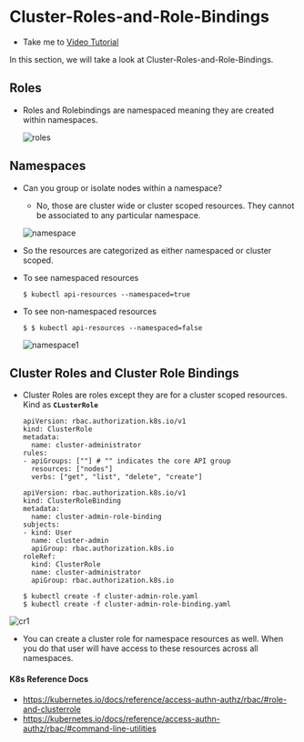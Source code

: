 # Cluster-Roles-and-Role-Bindings

  - Take me to [Video Tutorial](https://kodekloud.com/topic/cluster-roles-and-role-bindings/)

In this section, we will take a look at Cluster-Roles-and-Role-Bindings.

## Roles
- Roles and Rolebindings are namespaced meaning they are created within namespaces.

  ![roles](../../images/roles.PNG)

## Namespaces
- Can you group or isolate nodes within  a namespace?
  - No, those are cluster wide or cluster scoped resources. They cannot be associated to any particular namespace.

  ![namespace](../../images/namespace.PNG)

- So the resources are categorized as either namespaced or cluster scoped.

- To see namespaced resources
  ```
  $ kubectl api-resources --namespaced=true
  ```
- To see non-namespaced resources
  ```
  $ $ kubectl api-resources --namespaced=false
  ```

  ![namespace1](../../images/namespace1.PNG)

## Cluster Roles and Cluster Role Bindings
- Cluster Roles are roles except they are for a cluster scoped resources. Kind as **`CLusterRole`**
  ```
  apiVersion: rbac.authorization.k8s.io/v1
  kind: ClusterRole
  metadata:
    name: cluster-administrator
  rules:
  - apiGroups: [""] # "" indicates the core API group
    resources: ["nodes"]
    verbs: ["get", "list", "delete", "create"]
  ```
  ```
  apiVersion: rbac.authorization.k8s.io/v1
  kind: ClusterRoleBinding
  metadata:
    name: cluster-admin-role-binding
  subjects:
  - kind: User
    name: cluster-admin
    apiGroup: rbac.authorization.k8s.io
  roleRef:
    kind: ClusterRole
    name: cluster-administrator
    apiGroup: rbac.authorization.k8s.io
  ```
  ```
  $ kubectl create -f cluster-admin-role.yaml
  $ kubectl create -f cluster-admin-role-binding.yaml
  ```

 ![cr1](../../images/cr1.PNG)

- You can create a cluster role for namespace resources as well. When you do that user will have access to these resources across all namespaces.

#### K8s Reference Docs
- https://kubernetes.io/docs/reference/access-authn-authz/rbac/#role-and-clusterrole
- https://kubernetes.io/docs/reference/access-authn-authz/rbac/#command-line-utilities
